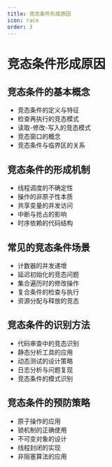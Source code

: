 ```yaml
---
title: 竞态条件形成原因
icon: race
order: 3
---
```


# 竞态条件形成原因

## 竞态条件的基本概念

- 竞态条件的定义与特征
- 检查再执行的竞态模式
- 读取-修改-写入的竞态模式
- 竞态窗口的概念
- 竞态条件与临界区的关系

## 竞态条件的形成机制

- 线程调度的不确定性
- 操作的非原子性本质
- 共享变量的并发访问
- 中断与抢占的影响
- 时序依赖的代码结构

## 常见的竞态条件场景

- 计数器的并发递增
- 延迟初始化的竞态问题
- 集合遍历时的修改操作
- 复合条件的检查与执行
- 资源分配与释放的竞态

## 竞态条件的识别方法

- 代码审查中的竞态识别
- 静态分析工具的应用
- 动态测试的设计策略
- 日志分析与问题复现
- 竞态条件的模式识别

## 竞态条件的预防策略

- 原子操作的应用
- 锁机制的正确使用
- 不可变对象的设计
- 线程封闭的实现
- 非阻塞算法的应用
